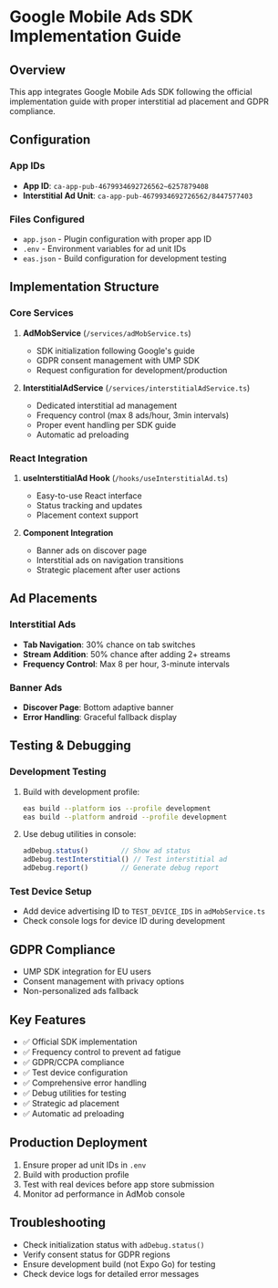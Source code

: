 # Google Mobile Ads SDK Implementation Guide

## Overview
This app integrates Google Mobile Ads SDK following the official implementation guide with proper interstitial ad placement and GDPR compliance.

## Configuration

### App IDs
- **App ID**: `ca-app-pub-4679934692726562~6257879408`
- **Interstitial Ad Unit**: `ca-app-pub-4679934692726562/8447577403`

### Files Configured
- `app.json` - Plugin configuration with proper app ID
- `.env` - Environment variables for ad unit IDs
- `eas.json` - Build configuration for development testing

## Implementation Structure

### Core Services
1. **AdMobService** (`/services/adMobService.ts`)
   - SDK initialization following Google's guide
   - GDPR consent management with UMP SDK
   - Request configuration for development/production

2. **InterstitialAdService** (`/services/interstitialAdService.ts`)
   - Dedicated interstitial ad management
   - Frequency control (max 8 ads/hour, 3min intervals)
   - Proper event handling per SDK guide
   - Automatic ad preloading

### React Integration
1. **useInterstitialAd Hook** (`/hooks/useInterstitialAd.ts`)
   - Easy-to-use React interface
   - Status tracking and updates
   - Placement context support

2. **Component Integration**
   - Banner ads on discover page
   - Interstitial ads on navigation transitions
   - Strategic placement after user actions

## Ad Placements

### Interstitial Ads
- **Tab Navigation**: 30% chance on tab switches
- **Stream Addition**: 50% chance after adding 2+ streams
- **Frequency Control**: Max 8 per hour, 3-minute intervals

### Banner Ads
- **Discover Page**: Bottom adaptive banner
- **Error Handling**: Graceful fallback display

## Testing & Debugging

### Development Testing
1. Build with development profile:
   ```bash
   eas build --platform ios --profile development
   eas build --platform android --profile development
   ```

2. Use debug utilities in console:
   ```javascript
   adDebug.status()        // Show ad status
   adDebug.testInterstitial() // Test interstitial ad
   adDebug.report()        // Generate debug report
   ```

### Test Device Setup
- Add device advertising ID to `TEST_DEVICE_IDS` in `adMobService.ts`
- Check console logs for device ID during development

## GDPR Compliance
- UMP SDK integration for EU users
- Consent management with privacy options
- Non-personalized ads fallback

## Key Features
- ✅ Official SDK implementation
- ✅ Frequency control to prevent ad fatigue
- ✅ GDPR/CCPA compliance
- ✅ Test device configuration
- ✅ Comprehensive error handling
- ✅ Debug utilities for testing
- ✅ Strategic ad placement
- ✅ Automatic ad preloading

## Production Deployment
1. Ensure proper ad unit IDs in `.env`
2. Build with production profile
3. Test with real devices before app store submission
4. Monitor ad performance in AdMob console

## Troubleshooting
- Check initialization status with `adDebug.status()`
- Verify consent status for GDPR regions
- Ensure development build (not Expo Go) for testing
- Check device logs for detailed error messages